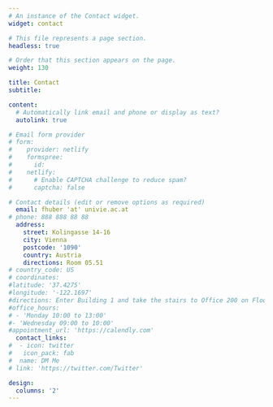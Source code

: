 ```yaml
---
# An instance of the Contact widget.
widget: contact

# This file represents a page section.
headless: true

# Order that this section appears on the page.
weight: 130

title: Contact
subtitle:

content:
  # Automatically link email and phone or display as text?
  autolink: true

# Email form provider
# form:
#    provider: netlify
#    formspree:
#      id:
#    netlify:
#      # Enable CAPTCHA challenge to reduce spam?
#      captcha: false

# Contact details (edit or remove options as required)
  email: fhuber 'at' univie.ac.at
# phone: 888 888 88 88
  address:
    street: Kolingasse 14-16
    city: Vienna
    postcode: '1090'
    country: Austria
    directions: Room 05.51
# country_code: US
# coordinates:
#latitude: '37.4275'
#longitude: '-122.1697'
#directions: Enter Building 1 and take the stairs to Office 200 on Floor 2
#office_hours:
# - 'Monday 10:00 to 13:00'
#- 'Wednesday 09:00 to 10:00'
#appointment_url: 'https://calendly.com'
  contact_links:
#  - icon: twitter
#   icon_pack: fab
#  name: DM Me
# link: 'https://twitter.com/Twitter'

design:
  columns: '2'
---
```

